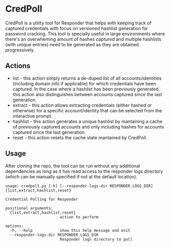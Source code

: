 # CredPoll
CredPoll is a utility tool for Responder that helps with keeping track of captured credentials with focus on versioned hashlist generation for password cracking. This tool is specially useful in large environments where there's an overwheming amount of hashes captured and multiple hashlists (with unique entries) need to be generated as they are obtained progressively.

## Actions
* list - this action simply returns a de-duped list of all accounts/identities (including domain info if applicable) for which credentials have been captured. In the case where a hashlist has been previously generated, this action also distinguishes between accounts captured since the last generation.
* extract - this action allows extracting credentials (either hashed or otherwise) for a specific account/identity that can be selected from the interactive prompt.
* hashlist - this action generates a unique hashlist by mantaining a cache of previously captured accounts and only including hashes for accounts captured since the last generation.
* reset - this action resets the cache state mantained by CredPoll.

## Usage
After cloning the repo, the tool can be run without any additional dependencies as long as it has read access to the responder logs directory (which can be manually specified if not at the default location).
```
usage: credpoll.py [-h] [--responder-logs-dir RESPONDER_LOGS_DIR] {list,extract,hashlist,reset}

Credential Polling for Responder

positional arguments:
  {list,extract,hashlist,reset}
                        action to perform

options:
  -h, --help            show this help message and exit
  --responder-logs-dir RESPONDER_LOGS_DIR
                        Responder logs directory to poll
```
